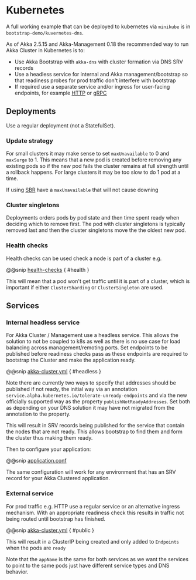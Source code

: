 # Kubernetes

A full working example that can be deployed to kubernetes via `minikube` is in `bootstrap-demo/kuvernetes-dns`.

As of Akka 2.5.15 and Akka-Management 0.18 the recommended way to run Akka Cluster in Kubernetes is to:

* Use Akka Bootstrap with `akka-dns` with cluster formation via DNS SRV records
* Use a headless service for internal and Akka management/bootstrap so that readiness probes for prod traffic don't interfere with bootstrap 
* If required use a separate service and/or ingress for user-facing endpoints, for example [HTTP](https://doc.akka.io/docs/akka-http/current/) or [gRPC](https://developer.lightbend.com/docs/akka-grpc/current/)

## Deployments

Use a regular deployment (not a StatefulSet). 

### Update strategy

For small clusters it may make sense to set `maxUnavailable` to 0 and `maxSurge` to 1. 
This means that a new pod is created before removing any existing pods so if the new pod fails the cluster remains
at full strength until a rollback happens. For large clusters it may be too slow to do 1 pod at a time.

If using [SBR](https://developer.lightbend.com/docs/akka-commercial-addons/current/split-brain-resolver.html) have a `maxUnavailable` that will not cause downing

### Cluster singletons

Deployments orders pods by pod state and then time spent ready when deciding which to remove first. The pod 
with cluster singletons is typically removed last and then the cluster singletons move the the oldest new pod.  


### Health checks

Health checks can be used check a node is part of a cluster e.g.

@@snip [health-checks]($management$/bootstrap-demo/kubernetes-dns/src/main/scala/akka/cluster/bootstrap/KubernetesHealthChecks.scala)  { #health }

This will mean that a pod won't get traffic until it is part of a cluster, which is important
if either `ClusterSharding` or `ClusterSingleton` are used.

## Services

### Internal headless service

For Akka Cluster / Management use a headless service. This allows the solution to not be coupled to k8s as well
as there is no use case for load balancing across management/remoting ports.
Set endpoints to be published before readiness checks pass as these endpoints are required to bootstrap the Cluster
and make the application ready. 


@@snip [akka-cluster.yml]($management$/bootstrap-demo/kubernetes-dns/kubernetes/akka-cluster.yml)  { #headless }

Note there are currently two ways to specify that addresses should be published if not ready, the initial way via an annotation 
`service.alpha.kubernetes.io/tolerate-unready-endpoints` and via the new officially supported way as the property `publishNotReadyAddresses`.
Set both as depending on your DNS solution it may have not migrated from the annotation to the property.

This will result in SRV records being published for the service that contain the nodes that are not ready. This allows
bootstrap to find them and form the cluster thus making them ready.

Then to configure your application:

@@snip [application.conf]($management$/bootstrap-demo/kubernetes-dns/src/main/resources/application.conf)  

The same configuration will work for any environment that has an SRV record for your Akka Clustered application. 

### External service 

For prod traffic e.g. HTTP use a regular service or an alternative ingress mechanism. 
With an appropriate readiness check this results in traffic not being routed until bootstrap has finished.

@@snip [akka-cluster.yml]($management$/bootstrap-demo/kubernetes-dns/kubernetes/akka-cluster.yml)  { #public }

This will result in a ClusterIP being created and only added to `Endpoints` when the pods are `ready`

Note that the `appName` is the same for both services as we want the services to point to the same pods just have
different service types and DNS behavior.


